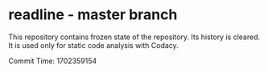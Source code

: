 # readline - master branch

This repository contains frozen state of the repository.
Its history is cleared. It is used only for static code
analysis with Codacy.

Commit Time: 1702359154